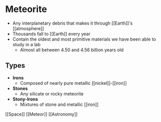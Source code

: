 # Meteorite

- Any interplanetary debris that makes it through [[Earth]]'s [[atmosphere]]
- Thousands fall to [[Earth]] every year
- Contain the oldest and most primitive materials we have been able to study in a lab
  - Almost all between 4.50 and 4.56 billion years old

## Types

- **Irons**
  - Composed of nearly pure metallic [[nickel]]-[[iron]]
- **Stones**
  - Any silicate or rocky meteorite
- **Stony-Irons**
  - Mixtures of stone and metallic [[iron]]


[[Space]] [[Meteor]] [[Astronomy]]


